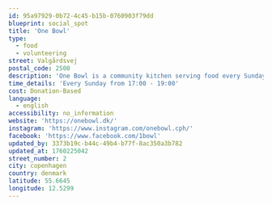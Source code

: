```yaml
---
id: 95a97929-0b72-4c45-b15b-0760903f79dd
blueprint: social_spot
title: 'One Bowl'
type:
  - food
  - volunteering
street: Valgårdsvej
postal_code: 2500
description: 'One Bowl is a community kitchen serving food every Sunday. One Bowls mission is to address food insecurity, loneliness through values of love, trust and generosity.'
time_details: 'Every Sunday from 17:00 - 19:00'
cost: Donation-Based
language:
  - english
accessibility: no_information
website: 'https://onebowl.dk/'
instagram: 'https://www.instagram.com/onebowl.cph/'
facebook: 'https://www.facebook.com/1bowl'
updated_by: 3373b19c-b44c-49b4-b77f-8ac350a3b782
updated_at: 1760225042
street_number: 2
city: copenhagen
country: denmark
latitude: 55.6645
longitude: 12.5299
---
```

